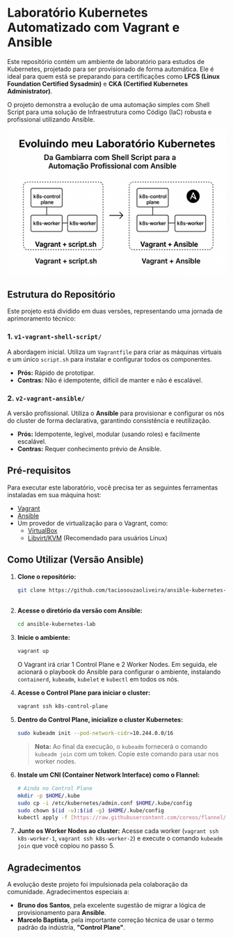 # Laboratório Kubernetes Automatizado com Vagrant e Ansible

Este repositório contém um ambiente de laboratório para estudos de Kubernetes, projetado para ser provisionado de forma automática. Ele é ideal para quem está se preparando para certificações como **LFCS (Linux Foundation Certified Sysadmin)** e **CKA (Certified Kubernetes Administrator)**.

O projeto demonstra a evolução de uma automação simples com Shell Script para uma solução de Infraestrutura como Código (IaC) robusta e profissional utilizando Ansible.

<p align="center">
  <img src="Crontrol Plane Imagem.png" alt="Arquitetura do Cluster Kubernetes" width="800">
</p>

## Estrutura do Repositório

Este projeto está dividido em duas versões, representando uma jornada de aprimoramento técnico:

### 1. `v1-vagrant-shell-script/`
A abordagem inicial. Utiliza um `Vagrantfile` para criar as máquinas virtuais e um único `script.sh` para instalar e configurar todos os componentes.
* **Prós:** Rápido de prototipar.
* **Contras:** Não é idempotente, difícil de manter e não é escalável.

### 2. `v2-vagrant-ansible/`
A versão profissional. Utiliza o **Ansible** para provisionar e configurar os nós do cluster de forma declarativa, garantindo consistência e reutilização.
* **Prós:** Idempotente, legível, modular (usando roles) e facilmente escalável.
* **Contras:** Requer conhecimento prévio de Ansible.

## Pré-requisitos

Para executar este laboratório, você precisa ter as seguintes ferramentas instaladas em sua máquina host:

* [Vagrant](https://www.vagrantup.com/downloads)
* [Ansible](https://docs.ansible.com/ansible/latest/installation_guide/intro_installation.html)
* Um provedor de virtualização para o Vagrant, como:
    * [VirtualBox](https://www.virtualbox.org/wiki/Downloads)
    * [Libvirt/KVM](https://vagrant-libvirt.github.io/vagrant-libvirt/) (Recomendado para usuários Linux)

## Como Utilizar (Versão Ansible)

1.  **Clone o repositório:**
    ```bash
    git clone https://github.com/taciosouzaoliveira/ansible-kubernetes-lab
   
    ```

2.  **Acesse o diretório da versão com Ansible:**
    ```bash
    cd ansible-kubernetes-lab
    ```

3.  **Inicie o ambiente:**
    ```bash
    vagrant up
    ```
    O Vagrant irá criar 1 Control Plane e 2 Worker Nodes. Em seguida, ele acionará o playbook do Ansible para configurar o ambiente, instalando `containerd`, `kubeadm`, `kubelet` e `kubectl` em todos os nós.

4.  **Acesse o Control Plane para iniciar o cluster:**
    ```bash
    vagrant ssh k8s-control-plane
    ```

5.  **Dentro do Control Plane, inicialize o cluster Kubernetes:**
    ```bash
    sudo kubeadm init --pod-network-cidr=10.244.0.0/16
    ```
    > **Nota:** Ao final da execução, o `kubeadm` fornecerá o comando `kubeadm join` com um token. Copie este comando para usar nos worker nodes.

6.  **Instale um CNI (Container Network Interface) como o Flannel:**
    ```bash
    # Ainda no Control Plane
    mkdir -p $HOME/.kube
    sudo cp -i /etc/kubernetes/admin.conf $HOME/.kube/config
    sudo chown $(id -u):$(id -g) $HOME/.kube/config
    kubectl apply -f [https://raw.githubusercontent.com/coreos/flannel/master/Documentation/kube-flannel.yml](https://raw.githubusercontent.com/coreos/flannel/master/Documentation/kube-flannel.yml)
    ```

7.  **Junte os Worker Nodes ao cluster:**
    Acesse cada worker (`vagrant ssh k8s-worker-1`, `vagrant ssh k8s-worker-2`) e execute o comando `kubeadm join` que você copiou no passo 5.

## Agradecimentos

A evolução deste projeto foi impulsionada pela colaboração da comunidade. Agradecimentos especiais a:
* **Bruno dos Santos**, pela excelente sugestão de migrar a lógica de provisionamento para **Ansible**.
* **Marcelo Baptista**, pela importante correção técnica de usar o termo padrão da indústria, **"Control Plane"**.

